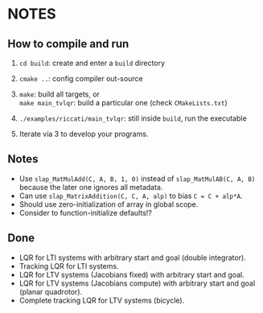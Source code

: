 # NOTES

## How to compile and run

1. `cd build`: create and enter a `build` directory  

2. `cmake ..`: config compiler out-source  

3. `make`: build all targets, or  
`make main_tvlqr`: build a particular one (check `CMakeLists.txt`)

4. `./examples/riccati/main_tvlqr`: still inside `build`, run the executable

5. Iterate via 3 to develop your programs.

## Notes

- Use `slap_MatMulAdd(C, A, B, 1, 0)` instead of `slap_MatMulAB(C, A, B)` because
the later one ignores all metadata.  
- Can use `slap_MatrixAddition(C, C, A, alp)` to bias `C = C + alp*A`.  
- Should use zero-initialization of array in global scope.  
- Consider to function-initialize defaults!?

## Done

- LQR for LTI systems with arbitrary start and goal (double integrator).  
- Tracking LQR for LTI systems.  
- LQR for LTV systems (Jacobians fixed) with arbitrary start and goal.  
- LQR for LTV systems (Jacobians compute) with arbitrary start and goal (planar
quadrotor).  
- Complete tracking LQR for LTV systems (bicycle).
